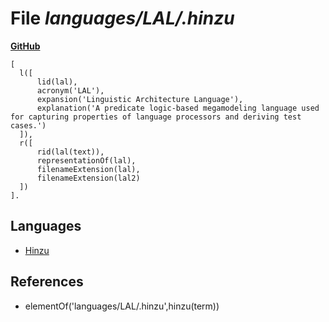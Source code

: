 # File _languages/LAL/.hinzu_
**[GitHub](https://github.com/softlang/yas/blob/master/languages/LAL/.hinzu)**
```
[
  l([
      lid(lal),
      acronym('LAL'),
      expansion('Linguistic Architecture Language'),
      explanation('A predicate logic-based megamodeling language used for capturing properties of language processors and deriving test cases.')
  ]),
  r([
      rid(lal(text)),
      representationOf(lal),
      filenameExtension(lal),
      filenameExtension(lal2)
  ])
].
```

## Languages
* [Hinzu](../languages/Hinzu.md)

## References
* elementOf('languages/LAL/.hinzu',hinzu(term))
